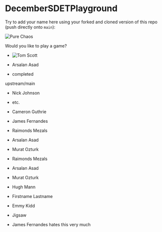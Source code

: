 # DecemberSDETPlayground

Try to add your name here using your forked and cloned version of this repo (push directly onto `main`):

![Pure Chaos](https://imgur.com/TxHp9NU.png)

Would you like to play a game? 

- ![Tom Scott](http://i3.ytimg.com/vi/g_EnsU88o6M/hqdefault.jpgg)
- Arsalan Asad

- completed


upstream/main
- Nick Johnson
- etc.
- Cameron Guthrie

- James Fernandes
- Raimonds Mezals
- Arsalan Asad
- Murat Ozturk
- Raimonds Mezals
- Arsalan Asad
- Murat Ozturk
- Hugh Mann
- Firstname Lastname
- Emmy Kidd
- Jigsaw
- James Fernandes hates this very much